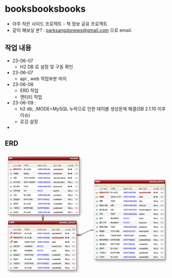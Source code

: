 # booksbooksbooks
- 아주 작은 사이드 프로젝트 - 책 정보 공유 프로젝트
- 같이 해보실 분? : parksangdonews@gmail.com 으로 email.

## 작업 내용
- 23-06-07
  - H2 DB 로 설정 및 구동 확인
- 23-06-07
  - api , web 작업부분 머지
- 23-06-08 
  - ERD 작업
  - 엔티티 작업
- 23-06-09 : 
  - h2 db, ;MODE=MySQL 누락으로 인한 테이블 생성문제 해결(SB 2.1.10 이후이슈)
  - 로깅 설정
-








## ERD

![DB Tables](./ext-resources/books_erd.jpg)





